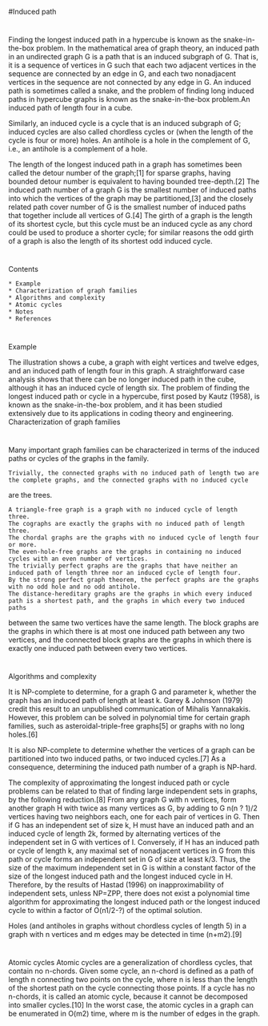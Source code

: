 #Induced path

# 
###
Finding the longest induced path in a hypercube is known as the snake-in-the-box problem.
In the mathematical area of graph theory, an induced path in an undirected graph G is a path that is an induced subgraph of G. That is,
it is a sequence of vertices in G such that each two adjacent vertices in the sequence are connected by an edge in G, and each two 
nonadjacent vertices in the sequence are not connected by any edge in G. An induced path is sometimes called a snake, and the problem of 
finding long induced paths in hypercube graphs is known as the snake-in-the-box problem.An induced path of length four in a cube.

Similarly, an induced cycle is a cycle that is an induced subgraph of G; induced cycles are also called chordless cycles or (when the 
length of the cycle is four or more) holes. An antihole is a hole in the complement of G, i.e., an antihole is a complement of a hole.

The length of the longest induced path in a graph has sometimes been called the detour number of the graph;[1] for sparse graphs, having 
bounded detour number is equivalent to having bounded tree-depth.[2] The induced path number of a graph G is the smallest number of induced 
paths into which the vertices of the graph may be partitioned,[3] and the closely related path cover number of G is the smallest number of 
induced paths that together include all vertices of G.[4] The girth of a graph is the length of its shortest cycle, but this cycle must be 
an induced cycle as any chord could be used to produce a shorter cycle; for similar reasons the odd girth of a graph is also the length of 
its shortest odd induced cycle.

# 
###
Contents

    * Example
    * Characterization of graph families
    * Algorithms and complexity
    * Atomic cycles
    * Notes
    * References

# 
###
Example

The illustration shows a cube, a graph with eight vertices and twelve edges, and an induced path of length four in this graph. A straightforward 
case analysis shows that there can be no longer induced path in the cube, although it has an induced cycle of length six. The problem of finding 
the longest induced path or cycle in a hypercube, first posed by Kautz (1958), is known as the snake-in-the-box problem, and it has been studied 
extensively due to its applications in coding theory and engineering.
Characterization of graph families

# 
###
Many important graph families can be characterized in terms of the induced paths or cycles of the graphs in the family.

    Trivially, the connected graphs with no induced path of length two are the complete graphs, and the connected graphs with no induced cycle 
are the trees.

    A triangle-free graph is a graph with no induced cycle of length three.
    The cographs are exactly the graphs with no induced path of length three.
    The chordal graphs are the graphs with no induced cycle of length four or more.
    The even-hole-free graphs are the graphs in containing no induced cycles with an even number of vertices.
    The trivially perfect graphs are the graphs that have neither an induced path of length three nor an induced cycle of length four.
    By the strong perfect graph theorem, the perfect graphs are the graphs with no odd hole and no odd antihole.
    The distance-hereditary graphs are the graphs in which every induced path is a shortest path, and the graphs in which every two induced paths 
between the same two vertices have the same length.
    The block graphs are the graphs in which there is at most one induced path between any two vertices, and the connected block graphs are the 
graphs in which there is exactly one induced path between every two vertices.

# 
###
Algorithms and complexity

It is NP-complete to determine, for a graph G and parameter k, whether the graph has an induced path of length at least k. Garey & Johnson (1979) 
credit this result to an unpublished communication of Mihalis Yannakakis. However, this problem can be solved in polynomial time for certain graph 
families, such as asteroidal-triple-free graphs[5] or graphs with no long holes.[6]

It is also NP-complete to determine whether the vertices of a graph can be partitioned into two induced paths, or two induced cycles.[7] As a consequence,
 determining the induced path number of a graph is NP-hard.

The complexity of approximating the longest induced path or cycle problems can be related to that of finding large independent sets in graphs, by the 
following reduction.[8] From any graph G with n vertices, form another graph H with twice as many vertices as G, by adding to G n(n ? 1)/2 vertices having 
two neighbors each, one for each pair of vertices in G. Then if G has an independent set of size k, H must have an induced path and an induced cycle of 
length 2k, formed by alternating vertices of the independent set in G with vertices of I. Conversely, if H has an induced path or cycle of length k, any 
maximal set of nonadjacent vertices in G from this path or cycle forms an independent set in G of size at least k/3. Thus, the size of the maximum independent 
set in G is within a constant factor of the size of the longest induced path and the longest induced cycle in H. Therefore, by the results of Hastad (1996) on
 inapproximability of independent sets, unless NP=ZPP, there does not exist a polynomial time algorithm for approximating the longest induced path or the 
longest induced cycle to within a factor of O(n1/2-?) of the optimal solution.

Holes (and antiholes in graphs without chordless cycles of length 5) in a graph with n vertices and m edges may be detected in time (n+m2).[9]

# 
###
Atomic cycles
Atomic cycles are a generalization of chordless cycles, that contain no n-chords. Given some cycle, an n-chord is defined as a path of length n connecting 
two points on the cycle, where n is less than the length of the shortest path on the cycle connecting those points. If a cycle has no n-chords, it is called 
an atomic cycle, because it cannot be decomposed into smaller cycles.[10] In the worst case, the atomic cycles in a graph can be enumerated in O(m2) time,
 where m is the number of edges in the graph. 
